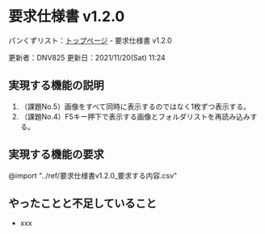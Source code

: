 # 要求仕様書 v1.2.0

パンくずリスト：[トップページ](../index.html) - 要求仕様書 v1.2.0

更新者：DNV825
更新日：2021/11/20(Sat) 11:24

## 実現する機能の説明

1. （課題No.5）画像をすべて同時に表示するのではなく1枚ずつ表示する。
1. （課題No.4）F5キー押下で表示する画像とフォルダリストを再読み込みする。

## 実現する機能の要求

@import "../ref/要求仕様書v1.2.0_要求する内容.csv"

## やったことと不足していること

- xxx
